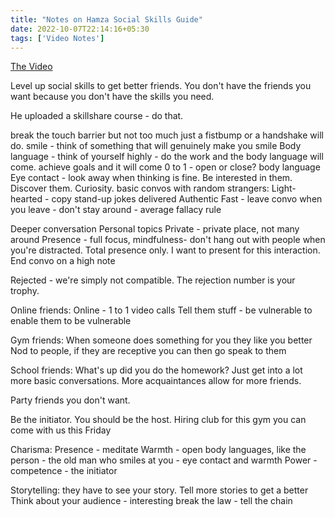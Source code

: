 ```yaml
---
title: "Notes on Hamza Social Skills Guide"
date: 2022-10-07T22:14:16+05:30
tags: ['Video Notes']
---
```

[The Video](https://www.youtube.com/watch?v=zmbRtUNTn5M)

Level up social skills to get better friends. You don't have the friends you want because you don't have the skills you need.

He uploaded a skillshare course - do that.

break the touch barrier but not too much just a fistbump or a handshake will do.
smile - think of something that will genuinely make you smile
Body language - think of yourself highly - do the work and the body language will come. achieve goals and it will come
0 to 1 - open or close? body language
Eye contact - look away when thinking is fine. Be interested in them. Discover them. Curiosity.
basic convos with random strangers:
Light-hearted - copy stand-up jokes delivered
Authentic
Fast - leave convo when you leave - don't stay around - average fallacy rule

Deeper conversation
Personal topics
Private - private place, not many around
Presence - full focus, mindfulness- don't hang out with people when you're distracted. Total presence only.
I want to present for this interaction.
End convo on a high note

Rejected - we're simply not compatible.
The rejection number is your trophy.

Online friends:
Online - 1 to 1 video calls
Tell them stuff - be vulnerable to enable them to be vulnerable

Gym friends:
When someone does something for you they like you better
Nod to people, if they are receptive you can then go speak to them

School friends:
What's up did you do the homework?
Just get into a lot more basic conversations. More acquaintances allow for more friends.

Party friends you don't want.

Be the initiator. You should be the host. Hiring club for this gym you can come with us this Friday

Charisma:
Presence - meditate
Warmth - open body languages, like the person - the old man who smiles at you - eye contact and warmth
Power - competence - the initiator

Storytelling:
they have to see your story. Tell more stories to get a better
Think about your audience - interesting break the law - tell the chain
